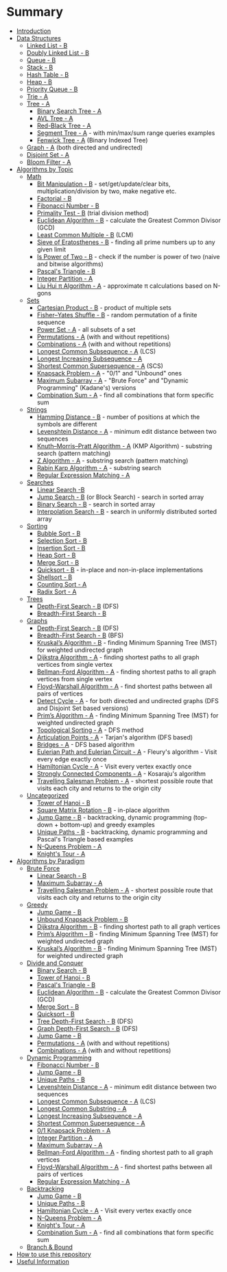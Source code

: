 # Summary

* [Introduction](README.md)
* [Data Structures](data-structures.md)
  * [Linked List - B](src/data-structures/linked-list/README.md)
  * [Doubly Linked List - B](src/data-structures/doubly-linked-list/README.md)
  * [Queue - B](src/data-structures/queue/README.md)
  * [Stack - B](src/data-structures/stack/README.md)
  * [Hash Table - B](src/data-structures/hash-table/README.md)
  * [Heap - B](src/data-structures/heap/README.md)
  * [Priority Queue - B](src/data-structures/priority-queue/README.md)
  * [Trie - A](src/data-structures/trie/README.md)
  * [Tree - A](src/data-structures/tree/README.md)
    * [Binary Search Tree - A](src/data-structures/tree/binary-search-tree/README.md)
    * [AVL Tree - A](src/data-structures/tree/avl-tree/README.md)
    * [Red-Black Tree - A](src/data-structures/tree/red-black-tree/README.md)
    * [Segment Tree - A](src/data-structures/tree/segment-tree/README.md) - with min/max/sum range queries examples
    * [Fenwick Tree - A](src/data-structures/tree/fenwick-tree/README.md) (Binary Indexed Tree)
  * [Graph - A](src/data-structures/graph/README.md) (both directed and undirected)
  * [Disjoint Set - A](src/data-structures/disjoint-set/README.md)
  * [Bloom Filter - A](src/data-structures/bloom-filter/README.md)
* [Algorithms by Topic](algorithm-by-topic.md)
  * [Math](math.md)
    * [Bit Manipulation - B](src/algorithms/math/bits/README.md) - set/get/update/clear bits, multiplication/division by two, make negative etc.
    * [Factorial - B](src/algorithms/math/factorial/README.md)
    * [Fibonacci Number - B](src/algorithms/math/fibonacci/README.md)
    * [Primality Test - B](src/algorithms/math/primality-test/README.md) (trial division method)
    * [Euclidean Algorithm - B](src/algorithms/math/euclidean-algorithm/README.md) - calculate the Greatest Common Divisor (GCD)
    * [Least Common Multiple - B](src/algorithms/math/least-common-multiple/README.md) (LCM)
    *  [Sieve of Eratosthenes - B](src/algorithms/math/sieve-of-eratosthenes/README.md) - finding all prime numbers up to any given limit
    *  [Is Power of Two - B](src/algorithms/math/is-power-of-two/README.md) - check if the number is power of two (naive and bitwise algorithms)
    *  [Pascal's Triangle - B](src/algorithms/math/pascal-triangle/README.md)
    *  [Integer Partition - A](src/algorithms/math/integer-partition/README.md)
    *  [Liu Hui π Algorithm - A](src/algorithms/math/liu-hui/README.md) - approximate π calculations based on N-gons
  * [Sets](sets.md)
    * [Cartesian Product - B](src/algorithms/sets/cartesian-product/README.md) - product of multiple sets
    * [Fisher–Yates Shuffle - B](src/algorithms/sets/fisher-yates/README.md) - random permutation of a finite sequence
    * [Power Set - A](src/algorithms/sets/power-set/README.md) - all subsets of a set
    * [Permutations - A](src/algorithms/sets/permutations/README.md) (with and without repetitions)
    * [Combinations - A](src/algorithms/sets/combinations/README.md) (with and without repetitions)
    * [Longest Common Subsequence - A](src/algorithms/sets/longest-common-subsequence/README.md) (LCS)
    * [Longest Increasing Subsequence - A](src/algorithms/sets/longest-increasing-subsequence/README.md)
    * [Shortest Common Supersequence - A](src/algorithms/sets/shortest-common-supersequence/README.md) (SCS)
    * [Knapsack Problem - A](src/algorithms/sets/knapsack-problem/README.md) - "0/1" and "Unbound" ones
    * [Maximum Subarray - A](src/algorithms/sets/maximum-subarray/README.md) - "Brute Force" and "Dynamic Programming" (Kadane's) versions
    * [Combination Sum - A](src/algorithms/sets/combination-sum/README.md) - find all combinations that form specific sum
  * [Strings](strings.md)
    * [Hamming Distance - B](src/algorithms/string/hamming-distance/README.md) - number of positions at which the symbols are different
    * [Levenshtein Distance - A](src/algorithms/string/levenshtein-distance/README.md) - minimum edit distance between two sequences
    * [Knuth–Morris–Pratt Algorithm - A](src/algorithms/string/knuth-morris-pratt/README.md) (KMP Algorithm) - substring search (pattern matching)
    * [Z Algorithm - A](src/algorithms/string/z-algorithm/README.md) - substring search (pattern matching)
    * [Rabin Karp Algorithm - A](src/algorithms/string/rabin-karp/README.md) - substring search
    * [Regular Expression Matching - A](src/algorithms/string/regular-expression-matching/README.md)
  * [Searches](searches.md)
    * [Linear Search -B](src/algorithms/search/linear-search/README.md)
    * [Jump Search - B](src/algorithms/search/jump-search/README.md) (or Block Search) - search in sorted array
    * [Binary Search - B](src/algorithms/search/binary-search/README.md) - search in sorted array
    * [Interpolation Search - B](src/algorithms/search/interpolation-search/README.md) - search in uniformly distributed sorted array
  * [Sorting](sorting.md)
    * [Bubble Sort - B](src/algorithms/sorting/bubble-sort/README.md)
    * [Selection Sort - B](src/algorithms/sorting/selection-sort/README.md)
    * [Insertion Sort - B](src/algorithms/sorting/insertion-sort/README.md)
    * [Heap Sort - B](src/algorithms/sorting/heap-sort/README.md)
    * [Merge Sort - B](src/algorithms/sorting/merge-sort/README.md)
    * [Quicksort - B](src/algorithms/sorting/quick-sort/README.md) - in-place and non-in-place implementations
    * [Shellsort - B](src/algorithms/sorting/shell-sort/README.md)
    * [Counting Sort - A](src/algorithms/sorting/counting-sort/README.md)
    * [Radix Sort - A](src/algorithms/sorting/radix-sort/README.md)
  * [Trees](trees.md)
    * [Depth-First Search - B](src/algorithms/tree/depth-first-search/README.md) (DFS)
    * [Breadth-First Search - B](src/algorithms/tree/breadth-first-search/README.md) 
  * [Graphs](graphs.md)
    * [Depth-First Search - B](src/algorithms/graph/depth-first-search/README.md) (DFS)
    * [Breadth-First Search - B](src/algorithms/graph/breadth-first-search/README.md) (BFS)
    * [Kruskal’s Algorithm - B](src/algorithms/graph/kruskal/README.md) - finding Minimum Spanning Tree (MST) for weighted undirected graph
    * [Dijkstra Algorithm - A](src/algorithms/graph/dijkstra/README.md) - finding shortest paths to all graph vertices from single vertex
    * [Bellman-Ford Algorithm - A](src/algorithms/graph/bellman-ford/README.md) - finding shortest paths to all graph vertices from single vertex
    * [Floyd-Warshall Algorithm - A](src/algorithms/graph/floyd-warshall/README.md) - find shortest paths between all pairs of vertices
    * [Detect Cycle - A](src/algorithms/graph/detect-cycle/README.md) - for both directed and undirected graphs (DFS and Disjoint Set based versions)
    * [Prim’s Algorithm - A](src/algorithms/graph/prim/README.md) - finding Minimum Spanning Tree (MST) for weighted undirected graph
    * [Topological Sorting - A](src/algorithms/graph/topological-sorting/README.md) - DFS method
    * [Articulation Points - A](src/algorithms/graph/articulation-points/README.md) - Tarjan's algorithm (DFS based)
    * [Bridges - A](src/algorithms/graph/bridges/README.md) - DFS based algorithm
    * [Eulerian Path and Eulerian Circuit - A](src/algorithms/graph/eulerian-path/README.md) - Fleury's algorithm - Visit every edge exactly once
    * [Hamiltonian Cycle - A](src/algorithms/graph/hamiltonian-cycle/README.md) - Visit every vertex exactly once
    * [Strongly Connected Components - A](src/algorithms/graph/strongly-connected-components/README.md) - Kosaraju's algorithm
    * [Travelling Salesman Problem - A](src/algorithms/graph/travelling-salesman/README.md) - shortest possible route that visits each city and returns to the origin city
  * [Uncategorized](uncategorized.md)
    * [Tower of Hanoi - B](src/algorithms/uncategorized/hanoi-tower/README.md)
    * [Square Matrix Rotation - B](src/algorithms/uncategorized/square-matrix-rotation/README.md) - in-place algorithm
    * [Jump Game - B](src/algorithms/uncategorized/jump-game/README.md) - backtracking, dynamic programming (top-down + bottom-up) and greedy examples
    * [Unique Paths - B](src/algorithms/uncategorized/unique-paths/README.md) - backtracking, dynamic programming and Pascal's Triangle based examples
    * [N-Queens Problem - A](src/algorithms/uncategorized/n-queens/README.md)
    * [Knight's Tour - A](src/algorithms/uncategorized/knight-tour/README.md)
* [Algorithms by Paradigm](algorithm-by-paradigm.md)
  * [Brute Force](bruteforce.md)
    * [Linear Search - B](src/algorithms/search/linear-search/README.md)
    * [Maximum Subarray - A](src/algorithms/sets/maximum-subarray/README.md)
    * [Travelling Salesman Problem - A](src/algorithms/graph/travelling-salesman/README.md) - shortest possible route that visits each city and returns to the origin city
  * [Greedy](greedy.md)
    * [Jump Game - B](src/algorithms/uncategorized/jump-game/README.md)
    * [Unbound Knapsack Problem - B](src/algorithms/sets/knapsack-problem/README.md)
    * [Dijkstra Algorithm - B](src/algorithms/graph/dijkstra/README.md) - finding shortest path to all graph vertices
    * [Prim’s Algorithm - B](src/algorithms/graph/prim/README.md) - finding Minimum Spanning Tree (MST) for weighted undirected graph
    * [Kruskal’s Algorithm - B](src/algorithms/graph/kruskal/README.md) - finding Minimum Spanning Tree (MST) for weighted undirected graph
  * [Divide and Conquer](divideandqonquer.md)
    * [Binary Search - B](src/algorithms/search/binary-search/README.md)
    * [Tower of Hanoi - B](src/algorithms/uncategorized/hanoi-tower/README.md)
    * [Pascal's Triangle - B](src/algorithms/math/pascal-triangle/README.md)
    * [Euclidean Algorithm - B](src/algorithms/math/euclidean-algorithm/README.md) - calculate the Greatest Common Divisor (GCD)
    * [Merge Sort - B](src/algorithms/sorting/merge-sort/README.md)
    * [Quicksort - B](src/algorithms/sorting/quick-sort/README.md)
    * [Tree Depth-First Search - B](src/algorithms/tree/depth-first-search/README.md) (DFS)
    * [Graph Depth-First Search - B](src/algorithms/graph/depth-first-search/README.md) (DFS)
    * [Jump Game - B](src/algorithms/uncategorized/jump-game/README.md)
    * [Permutations - A](src/algorithms/sets/permutations/README.md) (with and without repetitions)
    * [Combinations - A](src/algorithms/sets/combinations/README.md) (with and without repetitions)
  * [Dynamic Programming](dynamicprogramming.md)
    * [Fibonacci Number - B](src/algorithms/math/fibonacci/README.md)
    * [Jump Game - B](src/algorithms/uncategorized/jump-game/README.md)
    * [Unique Paths - B](src/algorithms/uncategorized/unique-paths/README.md)
    * [Levenshtein Distance - A](src/algorithms/string/levenshtein-distance/README.md) - minimum edit distance between two sequences
    * [Longest Common Subsequence - A](src/algorithms/sets/longest-common-subsequence/README.md) (LCS)
    * [Longest Common Substring - A](src/algorithms/string/longest-common-substring/README.md)
    * [Longest Increasing Subsequence - A](src/algorithms/sets/longest-increasing-subsequence/README.md)
    * [Shortest Common Supersequence - A](src/algorithms/sets/shortest-common-supersequence/README.md)
    * [0/1 Knapsack Problem - A](src/algorithms/sets/knapsack-problem/README.md)
    * [Integer Partition - A](src/algorithms/math/integer-partition/README.md)
    * [Maximum Subarray - A](src/algorithms/sets/maximum-subarray/README.md)
    * [Bellman-Ford Algorithm - A](src/algorithms/graph/bellman-ford/README.md) - finding shortest path to all graph vertices
    * [Floyd-Warshall Algorithm - A](src/algorithms/graph/floyd-warshall/README.md) - find shortest paths between all pairs of vertices
    * [Regular Expression Matching - A](src/algorithms/string/regular-expression-matching/README.md)
  * [Backtracking](backtracking.md)
    * [Jump Game - B](src/algorithms/uncategorized/jump-game/README.md)
    * [Unique Paths - B](src/algorithms/uncategorized/unique-paths/README.md)
    * [Hamiltonian Cycle - A](src/algorithms/graph/hamiltonian-cycle/README.md) - Visit every vertex exactly once
    * [N-Queens Problem - A](src/algorithms/uncategorized/n-queens/README.md)
    * [Knight's Tour - A](src/algorithms/uncategorized/knight-tour/README.md)
    * [Combination Sum - A](src/algorithms/sets/combination-sum/README.md) - find all combinations that form specific sum
  * [Branch & Bound](branchandbound.md)
* [How to use this repository](how-to-use-this-repository.md)
* [Useful Information](useful-information.md)

